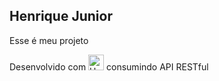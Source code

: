 
## Henrique Junior


Esse é meu projeto


Desenvolvido com <img alt="Henrique-React" height="25" width="25" src="https://cdn.jsdelivr.net/gh/devicons/devicon/icons/react/react-original-wordmark.svg" /> consumindo API RESTful







